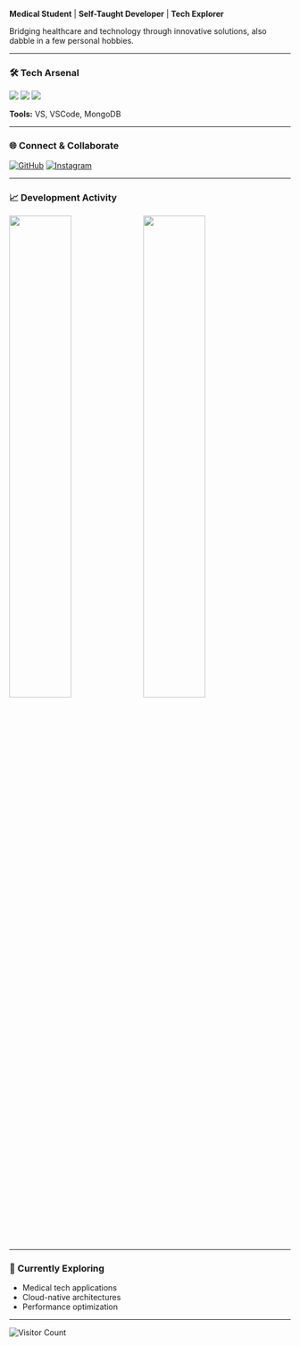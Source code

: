 **Medical Student** | **Self-Taught Developer** | **Tech Explorer**

Bridging healthcare and technology through innovative solutions, also dabble in a few personal hobbies.

---

### 🛠️ Tech Arsenal

![](https://img.shields.io/badge/-C%23-239120?logo=csharp&logoColor=white)
![](https://img.shields.io/badge/-Python-3776AB?logo=python&logoColor=white)
![](https://img.shields.io/badge/-Golang-00ADD8?logo=go&logoColor=white)

**Tools:** VS, VSCode, MongoDB

---

### 🌐 Connect & Collaborate

[![GitHub](https://img.shields.io/badge/-GitHub-181717?logo=github)](https://github.com/xr0ni)
[![Instagram](https://img.shields.io/badge/-Instagram-E4405F?logo=instagram)](https://instagram.com/rr4r)

---

### 📈 Development Activity

<img align="left" width="47%" src="https://github-readme-stats.vercel.app/api?username=xr0ni&show_icons=true&theme=radical">

<img align="left" width="47%" src="https://github-readme-stats.vercel.app/api/top-langs/?username=xr0ni&layout=compact">

<br clear="both">

---

### 🔭 Currently Exploring
- Medical tech applications
- Cloud-native architectures
- Performance optimization

---

![Visitor Count](https://komarev.com/ghpvc/?username=xr0ni&color=blueviolet&style=flat)
